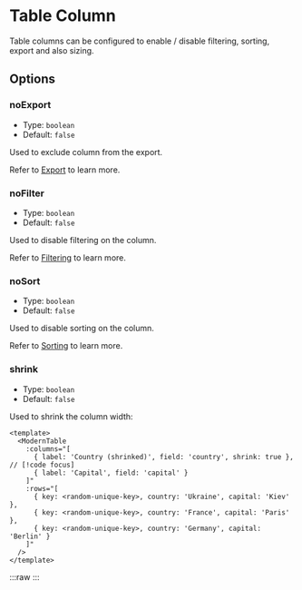 # Table Column

Table columns can be configured to enable / disable filtering, sorting, export and also sizing.

## Options

### noExport

- Type: `boolean`
- Default: `false`

Used to exclude column from the export.

Refer to [Export](../guide/conf-export) to learn more.

### noFilter

- Type: `boolean`
- Default: `false`

Used to disable filtering on the column.

Refer to [Filtering](../guide/conf-filtering) to learn more.

### noSort

- Type: `boolean`
- Default: `false`

Used to disable sorting on the column.

Refer to [Sorting](../guide/conf-sorting) to learn more.

### shrink

- Type: `boolean`
- Default: `false`

Used to shrink the column width:

```vue
<template>
  <ModernTable
    :columns="[
      { label: 'Country (shrinked)', field: 'country', shrink: true }, // [!code focus]
      { label: 'Capital', field: 'capital' }
    ]"
    :rows="[
      { key: <random-unique-key>, country: 'Ukraine', capital: 'Kiev' },
      { key: <random-unique-key>, country: 'France', capital: 'Paris' },
      { key: <random-unique-key>, country: 'Germany', capital: 'Berlin' }
    ]"
  />
</template>
```

:::raw
<ModernTable
  :columns="[
    { label: 'Country (shrinked)', field: 'country', shrink: true },
    { label: 'Capital', field: 'capital' }
  ]"
  :rows="[
    { key: 0, country: 'Ukraine', capital: 'Kiev' },
    { key: 1, country: 'France', capital: 'Paris' },
    { key: 2, country: 'Germany', capital: 'Berlin' }
  ]"
/>
:::